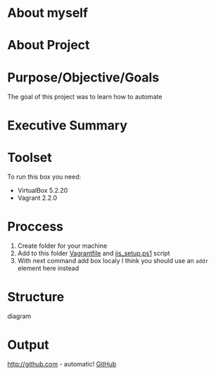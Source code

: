 # About myself
# About Project

# Purpose/Objective/Goals
The goal of this project was to learn how to automate 
# Executive Summary
# Toolset
To run this box you need:
* VirtualBox 5.2.20
* Vagrant 2.2.0
# Proccess
1. Create folder for your machine
2. Add to this folder [Vagrantfile](https://github.com/LenaShy/MyBookStore/blob/master/Vagrantfile) and [iis_setup.ps1](https://github.com/LenaShy/MyBookStore/blob/master/iis_setup.ps1) script 
3. With next command add box localy
I think you should use an
```addr``` element here instead
# Structure 
diagram
# Output

http://github.com - automatic!
[GitHub](http://github.com)
